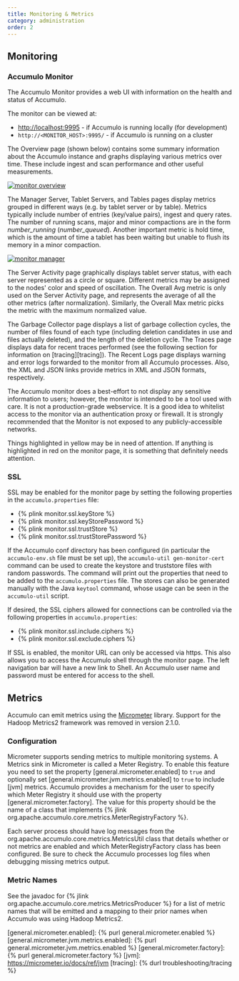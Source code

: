 ```yaml
---
title: Monitoring & Metrics
category: administration
order: 2
---
```


## Monitoring

### Accumulo Monitor

The Accumulo Monitor provides a web UI with information on the health and status of Accumulo.

The monitor can be viewed at:
 * [http://localhost:9995](http://localhost:9995) - if Accumulo is running locally (for development)
 * `http://<MONITOR_HOST>:9995/` - if Accumulo is running on a cluster

The Overview page (shown below) contains some summary information about the Accumulo instance and graphs
displaying various metrics over time. These include ingest and scan performance and other useful measurements.

<a class="thumbnail" href="{{ site.baseurl }}/images/accumulo-monitor-1.png">
<img src="{{ site.baseurl }}/images/accumulo-monitor-1.png" alt="monitor overview"/>
</a>

The Manager Server, Tablet Servers, and Tables pages display metrics grouped in different ways (e.g. by tablet server or by table).
Metrics typically include number of entries (key/value pairs), ingest and query rates.
The number of running scans, major and minor compactions are in the form _number_running_ (_number_queued_).
Another important metric is hold time, which is the amount of time a tablet has been waiting but unable to flush its memory in a minor compaction.

<a class="thumbnail" href="{{ site.baseurl }}/images/accumulo-monitor-2.png">
<img src="{{ site.baseurl }}/images/accumulo-monitor-2.png" alt="monitor manager"/>
</a>

The Server Activity page graphically displays tablet server status, with each server represented as a circle or square.
Different metrics may be assigned to the nodes' color and speed of oscillation.
The Overall Avg metric is only used on the Server Activity page, and represents the average of all the other metrics (after normalization).
Similarly, the Overall Max metric picks the metric with the maximum normalized value.

The Garbage Collector page displays a list of garbage collection cycles, the number of files found of each type (including deletion candidates in use and files actually deleted), and the length of the deletion cycle.
The Traces page displays data for recent traces performed (see the following section for information on [tracing][tracing]).
The Recent Logs page displays warning and error logs forwarded to the monitor from all Accumulo processes.
Also, the XML and JSON links provide metrics in XML and JSON formats, respectively.

The Accumulo monitor does a best-effort to not display any sensitive information to users; however,
the monitor is intended to be a tool used with care. It is not a production-grade webservice. It is
a good idea to whitelist access to the monitor via an authentication proxy or firewall. It
is strongly recommended that the Monitor is not exposed to any publicly-accessible networks.

Things highlighted in yellow may be in need of attention.
If anything is highlighted in red on the monitor page, it is something that definitely needs attention.

### SSL

SSL may be enabled for the monitor page by setting the following properties in the `accumulo.properties` file:

 * {% plink monitor.ssl.keyStore %}
 * {% plink monitor.ssl.keyStorePassword %}
 * {% plink monitor.ssl.trustStore %}
 * {% plink monitor.ssl.trustStorePassword %}

If the Accumulo conf directory has been configured (in particular the `accumulo-env.sh` file must be set up), the 
`accumulo-util gen-monitor-cert` command can be used to create the keystore and truststore files with random passwords. The command
will print out the properties that need to be added to the `accumulo.properties` file. The stores can also be generated manually with the
Java `keytool` command, whose usage can be seen in the `accumulo-util` script.

If desired, the SSL ciphers allowed for connections can be controlled via the following properties in `accumulo.properties`:

 * {% plink monitor.ssl.include.ciphers %}
 * {% plink monitor.ssl.exclude.ciphers %}

If SSL is enabled, the monitor URL can only be accessed via https.
This also allows you to access the Accumulo shell through the monitor page.
The left navigation bar will have a new link to Shell.
An Accumulo user name and password must be entered for access to the shell.

## Metrics

Accumulo can emit metrics using the [Micrometer] library. Support for the Hadoop Metrics2 framework was removed in version 2.1.0.

### Configuration

Micrometer supports sending metrics to multiple monitoring systems. A Metrics sink in Micrometer is called a
Meter Registry. To enable this feature you need to set the property [general.micrometer.enabled] to `true` and
optionally set [general.micrometer.jvm.metrics.enabled] to `true` to include [jvm] metrics. Accumulo provides a
mechanism for the user to specify which Meter Registry it should use with the property [general.micrometer.factory].
The value for this property should be the name of a class that implements
{% jlink org.apache.accumulo.core.metrics.MeterRegistryFactory %}.

Each server process should have log messages from the org.apache.accumulo.core.metrics.MetricsUtil class that details
whether or not metrics are enabled and which MeterRegistryFactory class has been configured. Be sure to check the
Accumulo processes log files when debugging missing metrics output.

### Metric Names

See the javadoc for {% jlink org.apache.accumulo.core.metrics.MetricsProducer %} for a list of metric names that will be
emitted and a mapping to their prior names when Accumulo was using Hadoop Metrics2.

[Micrometer]: https://micrometer.io/
[general.micrometer.enabled]: {% purl general.micrometer.enabled %}
[general.micrometer.jvm.metrics.enabled]: {% purl general.micrometer.jvm.metrics.enabled %}
[general.micrometer.factory]: {% purl general.micrometer.factory %}
[jvm]: https://micrometer.io/docs/ref/jvm
[tracing]: {% durl troubleshooting/tracing %}
